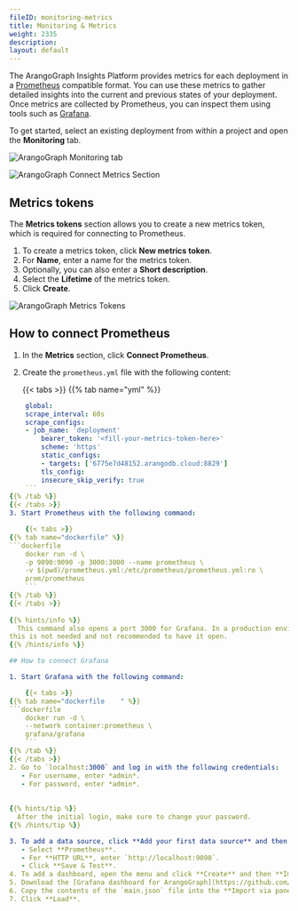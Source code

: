 ```yaml
---
fileID: monitoring-metrics
title: Monitoring & Metrics
weight: 2335
description: 
layout: default
---
```

The ArangoGraph Insights Platform provides metrics for each deployment in a 
[Prometheus](https://prometheus.io/)
compatible format.
You can use these metrics to gather detailed insights into the current
and previous states of your deployment.
Once metrics are collected by Prometheus, you can inspect them using tools
such as [Grafana](https://grafana.com/oss/grafana/).

To get started, select an existing deployment from within a project and
open the **Monitoring** tab. 

![ArangoGraph Monitoring tab](/images/arangograph-monitoring-tab.png)

![ArangoGraph Connect Metrics Section](/images/arangograph-connect-metrics-section.png)

## Metrics tokens

The **Metrics tokens** section allows you to create a new metrics token,
which is required for connecting to Prometheus.

1. To create a metrics token, click **New metrics token**.
2. For **Name**, enter a name for the metrics token.
3. Optionally, you can also enter a **Short description**.
4. Select the **Lifetime** of the metrics token. 
5. Click **Create**.

![ArangoGraph Metrics Tokens](/images/arangograph-metrics-token.png)

## How to connect Prometheus

1. In the **Metrics** section, click **Connect Prometheus**.
2. Create the `prometheus.yml` file with the following content:

    {{< tabs >}}
{{% tab name="yml" %}}
```yml
    global:
    scrape_interval: 60s
    scrape_configs:
    - job_name: 'deployment'
        bearer_token: '<fill-your-metrics-token-here>'
        scheme: 'https'
        static_configs:
        - targets: ['6775e7d48152.arangodb.cloud:8829']
        tls_config:
        insecure_skip_verify: true
    ```
{{% /tab %}}
{{< /tabs >}}
3. Start Prometheus with the following command:

    {{< tabs >}}
{{% tab name="dockerfile" %}}
```dockerfile
    docker run -d \
    -p 9090:9090 -p 3000:3000 --name prometheus \
    -v $(pwd)/prometheus.yml:/etc/prometheus/prometheus.yml:ro \
    prom/prometheus
    ```
{{% /tab %}}
{{< /tabs >}}
    
{{% hints/info %}}
  This command also opens a port 3000 for Grafana. In a production environment,
this is not needed and not recommended to have it open.
{{% /hints/info %}}

## How to connect Grafana

1. Start Grafana with the following command:

    {{< tabs >}}
{{% tab name="dockerfile    " %}}
```dockerfile    
    docker run -d \
    --network container:prometheus \
    grafana/grafana
    ```
{{% /tab %}}
{{< /tabs >}}  
2. Go to `localhost:3000` and log in with the following credentials:
   - For username, enter *admin*.
   - For password, enter *admin*. 
   
    
{{% hints/tip %}}
  After the initial login, make sure to change your password.
{{% /hints/tip %}}

3. To add a data source, click **Add your first data source** and then do the following:
   - Select **Prometheus**.
   - For **HTTP URL**, enter `http://localhost:9090`.
   - Click **Save & Test**.      
4. To add a dashboard, open the menu and click **Create** and then **Import**.
5. Download the [Grafana dashboard for ArangoGraph](https://github.com/arangodb-managed/grafana-dashboards).
6. Copy the contents of the `main.json` file into the **Import via panel json** field in Grafana.
7. Click **Load**.
